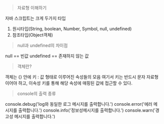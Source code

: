 > 자료형 이해하기

자바 스크립트는 크게 두가지 타입
1. 원시타입(String, boolean, Number, Symbol, null, undefined)
2. 참조타입(Object객체)

> null과 undefined의 차이점
> 
null == 빈값
undefined == 존재하지 않는 값

> 객체란?

객체는 {} 안에 키 : 값 형태로 이루어진 속성들의 모음
여기서 키는 반드시 문자 자료형이어야 하고, 이속성 키를 통해 해당 속성에 매핑된 값에 접근할 수 있다.

> console의 출력 종류

console.debug('log와 동일한 로그 메시지를 출력합니다.')
console.error('에러 메시지를 출력합니다.')
console.info('정보성메시지를 출력합니다.')
console.warn('경고성 메시지를 출력합니다.')